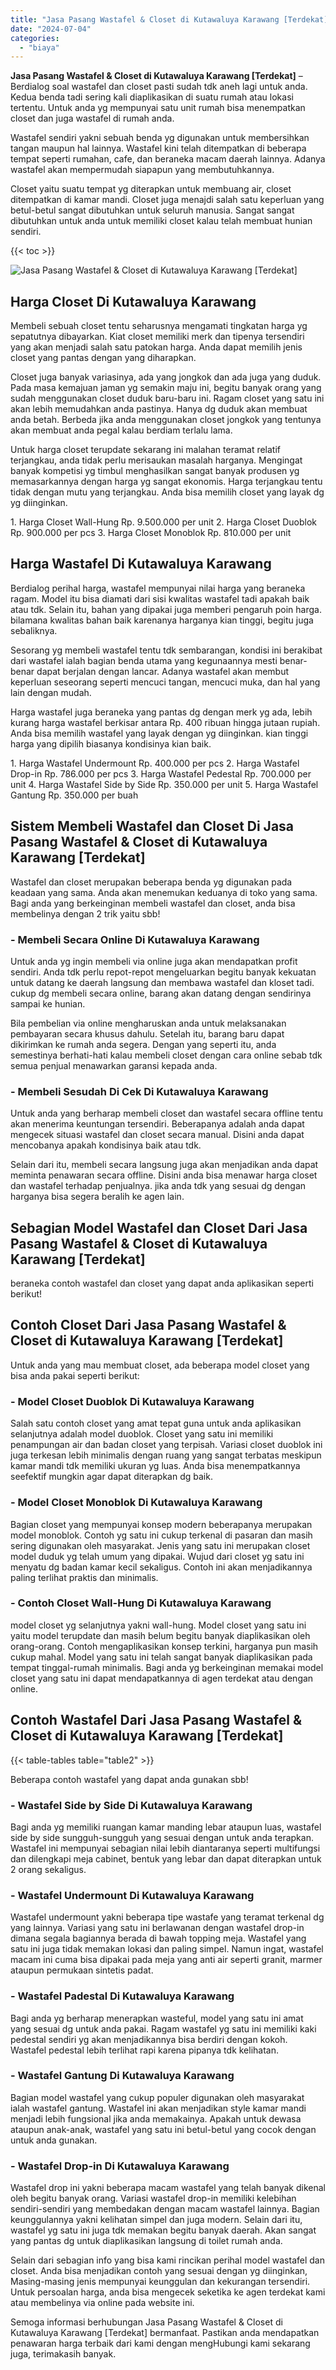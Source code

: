 ```yaml
---
title: "Jasa Pasang Wastafel & Closet di Kutawaluya Karawang [Terdekat]"
date: "2024-07-04"
categories: 
  - "biaya"
---
```


**Jasa Pasang Wastafel & Closet di Kutawaluya Karawang \[Terdekat\]** – Berdialog soal wastafel dan closet pasti sudah tdk aneh lagi untuk anda. Kedua benda tadi sering kali diaplikasikan di suatu rumah atau lokasi tertentu. Untuk anda yg mempunyai satu unit rumah bisa menempatkan closet dan juga wastafel di rumah anda.

Wastafel sendiri yakni sebuah benda yg digunakan untuk membersihkan tangan maupun hal lainnya. Wastafel kini telah ditempatkan di beberapa tempat seperti rumahan, cafe, dan beraneka macam daerah lainnya. Adanya wastafel akan mempermudah siapapun yang membutuhkannya.

Closet yaitu suatu tempat yg diterapkan untuk membuang air, closet ditempatkan di kamar mandi. Closet juga menajdi salah satu keperluan yang betul-betul sangat dibutuhkan untuk seluruh manusia. Sangat sangat dibutuhkan untuk anda untuk memiliki closet kalau telah membuat hunian sendiri.

{{< toc >}}

![Jasa Pasang Wastafel & Closet di Kutawaluya Karawang [Terdekat]](/images/wastafel-closet-murah22.png)

## Harga Closet Di Kutawaluya Karawang

Membeli sebuah closet tentu seharusnya mengamati tingkatan harga yg sepatutnya dibayarkan. Kiat closet memiliki merk dan tipenya tersendiri yang akan menjadi salah satu patokan harga. Anda dapat memilih jenis closet yang pantas dengan yang diharapkan.

Closet juga banyak variasinya, ada yang jongkok dan ada juga yang duduk. Pada masa kemajuan jaman yg semakin maju ini, begitu banyak orang yang sudah menggunakan closet duduk baru-baru ini. Ragam closet yang satu ini akan lebih memudahkan anda pastinya. Hanya dg duduk akan membuat anda betah. Berbeda jika anda menggunakan closet jongkok yang tentunya akan membuat anda pegal kalau berdiam terlalu lama.

Untuk harga closet terupdate sekarang ini malahan teramat relatif terjangkau, anda tidak perlu merisaukan masalah harganya. Mengingat banyak kompetisi yg timbul menghasilkan sangat banyak produsen yg memasarkannya dengan harga yg sangat ekonomis. Harga terjangkau tentu tidak dengan mutu yang terjangkau. Anda bisa memilih closet yang layak dg yg diinginkan.

1\. Harga Closet Wall-Hung Rp. 9.500.000 per unit 2. Harga Closet Duoblok Rp. 900.000 per pcs 3. Harga Closet Monoblok Rp. 810.000 per unit

## Harga Wastafel Di Kutawaluya Karawang

Berdialog perihal harga, wastafel mempunyai nilai harga yang beraneka ragam. Model itu bisa diamati dari sisi kwalitas wastafel tadi apakah baik atau tdk. Selain itu, bahan yang dipakai juga memberi pengaruh poin harga. bilamana kwalitas bahan baik karenanya harganya kian tinggi, begitu juga sebaliknya.

Sesorang yg membeli wastafel tentu tdk sembarangan, kondisi ini berakibat dari wastafel ialah bagian benda utama yang kegunaannya mesti benar-benar dapat berjalan dengan lancar. Adanya wastafel akan membut keperluan seseorang seperti mencuci tangan, mencuci muka, dan hal yang lain dengan mudah.

Harga wastafel juga beraneka yang pantas dg dengan merk yg ada, lebih kurang harga wastafel berkisar antara Rp. 400 ribuan hingga jutaan rupiah. Anda bisa memilih wastafel yang layak dengan yg diinginkan. kian tinggi harga yang dipilih biasanya kondisinya kian baik.

1\. Harga Wastafel Undermount Rp. 400.000 per pcs 2. Harga Wastafel Drop-in Rp. 786.000 per pcs 3. Harga Wastafel Pedestal Rp. 700.000 per unit 4. Harga Wastafel Side by Side Rp. 350.000 per unit 5. Harga Wastafel Gantung Rp. 350.000 per buah

## Sistem Membeli Wastafel dan Closet Di Jasa Pasang Wastafel & Closet di Kutawaluya Karawang \[Terdekat\]

Wastafel dan closet merupakan beberapa benda yg digunakan pada keadaan yang sama. Anda akan menemukan keduanya di toko yang sama. Bagi anda yang berkeinginan membeli wastafel dan closet, anda bisa membelinya dengan 2 trik yaitu sbb!

### \- Membeli Secara Online Di Kutawaluya Karawang

Untuk anda yg ingin membeli via online juga akan mendapatkan profit sendiri. Anda tdk perlu repot-repot mengeluarkan begitu banyak kekuatan untuk datang ke daerah langsung dan membawa wastafel dan kloset tadi. cukup dg membeli secara online, barang akan datang dengan sendirinya sampai ke hunian.

Bila pembelian via online mengharuskan anda untuk melaksanakan pembayaran secara khusus dahulu. Setelah itu, barang baru dapat dikirimkan ke rumah anda segera. Dengan yang seperti itu, anda semestinya berhati-hati kalau membeli closet dengan cara online sebab tdk semua penjual menawarkan garansi kepada anda.

### \- Membeli Sesudah Di Cek Di Kutawaluya Karawang

Untuk anda yang berharap membeli closet dan wastafel secara offline tentu akan menerima keuntungan tersendiri. Beberapanya adalah anda dapat mengecek situasi wastafel dan closet secara manual. Disini anda dapat mencobanya apakah kondisinya baik atau tdk.

Selain dari itu, membeli secara langsung juga akan menjadikan anda dapat meminta penawaran secara offline. Disini anda bisa menawar harga closet dan wastafel terhadap penjualnya. jika anda tdk yang sesuai dg dengan harganya bisa segera beralih ke agen lain.

## Sebagian Model Wastafel dan Closet Dari Jasa Pasang Wastafel & Closet di Kutawaluya Karawang \[Terdekat\]

beraneka contoh wastafel dan closet yang dapat anda aplikasikan seperti berikut!

## Contoh Closet Dari Jasa Pasang Wastafel & Closet di Kutawaluya Karawang \[Terdekat\]

Untuk anda yang mau membuat closet, ada beberapa model closet yang bisa anda pakai seperti berikut:

### \- Model Closet Duoblok Di Kutawaluya Karawang

Salah satu contoh closet yang amat tepat guna untuk anda aplikasikan selanjutnya adalah model duoblok. Closet yang satu ini memiliki penampungan air dan badan closet yang terpisah. Variasi closet duoblok ini juga terkesan lebih minimalis dengan ruang yang sangat terbatas meskipun kamar mandi tdk memiliki ukuran yg luas. Anda bisa menempatkannya seefektif mungkin agar dapat diterapkan dg baik.

### \- Model Closet Monoblok Di Kutawaluya Karawang

Bagian closet yang mempunyai konsep modern beberapanya merupakan model monoblok. Contoh yg satu ini cukup terkenal di pasaran dan masih sering digunakan oleh masyarakat. Jenis yang satu ini merupakan closet model duduk yg telah umum yang dipakai. Wujud dari closet yg satu ini menyatu dg badan kamar kecil sekaligus. Contoh ini akan menjadikannya paling terlihat praktis dan minimalis.

### \- Contoh Closet Wall-Hung Di Kutawaluya Karawang

model closet yg selanjutnya yakni wall-hung. Model closet yang satu ini yaitu model terupdate dan masih belum begitu banyak diaplikasikan oleh orang-orang. Contoh mengaplikasikan konsep terkini, harganya pun masih cukup mahal. Model yang satu ini telah sangat banyak diaplikasikan pada tempat tinggal-rumah minimalis. Bagi anda yg berkeinginan memakai model closet yang satu ini dapat mendapatkannya di agen terdekat atau dengan online.

## Contoh Wastafel Dari Jasa Pasang Wastafel & Closet di Kutawaluya Karawang \[Terdekat\]

{{< table-tables table="table2" >}}

Beberapa contoh wastafel yang dapat anda gunakan sbb!

### \- Wastafel Side by Side Di Kutawaluya Karawang

Bagi anda yg memiliki ruangan kamar manding lebar ataupun luas, wastafel side by side sungguh-sungguh yang sesuai dengan untuk anda terapkan. Wastafel ini mempunyai sebagian nilai lebih diantaranya seperti multifungsi dan dilengkapi meja cabinet, bentuk yang lebar dan dapat diterapkan untuk 2 orang sekaligus.

### \- Wastafel Undermount Di Kutawaluya Karawang

Wastafel undermount yakni beberapa tipe wastafe yang teramat terkenal dg yang lainnya. Variasi yang satu ini berlawanan dengan wastafel drop-in dimana segala bagiannya berada di bawah topping meja. Wastafel yang satu ini juga tidak memakan lokasi dan paling simpel. Namun ingat, wastafel macam ini cuma bisa dipakai pada meja yang anti air seperti granit, marmer ataupun permukaan sintetis padat.

### \- Wastafel Padestal Di Kutawaluya Karawang

Bagi anda yg berharap menerapkan wasteful, model yang satu ini amat yang sesuai dg untuk anda pakai. Ragam wastafel yg satu ini memiliki kaki pedestal sendiri yg akan menjadikannya bisa berdiri dengan kokoh. Wastafel pedestal lebih terlihat rapi karena pipanya tdk kelihatan.

### \- Wastafel Gantung Di Kutawaluya Karawang

Bagian model wastafel yang cukup populer digunakan oleh masyarakat ialah wastafel gantung. Wastafel ini akan menjadikan style kamar mandi menjadi lebih fungsional jika anda memakainya. Apakah untuk dewasa ataupun anak-anak, wastafel yang satu ini betul-betul yang cocok dengan untuk anda gunakan.

### \- Wastafel Drop-in Di Kutawaluya Karawang

Wastafel drop ini yakni beberapa macam wastafel yang telah banyak dikenal oleh begitu banyak orang. Variasi wastafel drop-in memiliki kelebihan sendiri-sendiri yang membedakan dengan macam wastafel lainnya. Bagian keunggulannya yakni kelihatan simpel dan juga modern. Selain dari itu, wastafel yg satu ini juga tdk memakan begitu banyak daerah. Akan sangat yang pantas dg untuk diaplikasikan langsung di toilet rumah anda.

Selain dari sebagian info yang bisa kami rincikan perihal model wastafel dan closet. Anda bisa menjadikan contoh yang sesuai dengan yg diinginkan, Masing-masing jenis mempunyai keunggulan dan kekurangan tersendiri. Untuk persoalan harga, anda bisa mengecek seketika ke agen terdekat kami atau membelinya via online pada website ini.

Semoga informasi berhubungan Jasa Pasang Wastafel & Closet di Kutawaluya Karawang \[Terdekat\] bermanfaat. Pastikan anda mendapatkan penawaran harga terbaik dari kami dengan mengHubungi kami sekarang juga, terimakasih banyak.
